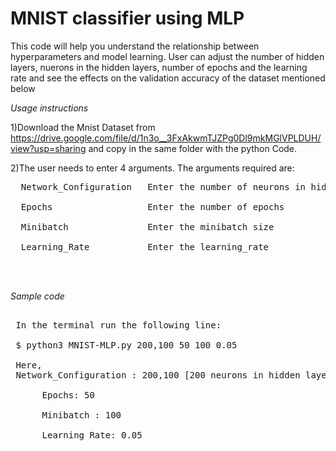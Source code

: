 # MNIST classifier using MLP # 
This code will help you understand the relationship between hyperparameters and model learning. User can adjust the number of hidden layers, nuerons in the hidden layers, number of epochs and the learning rate and see the effects on the validation accuracy of the dataset mentioned below 

*Usage instructions* <br>

1)Download the Mnist Dataset from https://drive.google.com/file/d/1n3o__3FxAkwmTJZPg0Dl9mkMGlVPLDUH/view?usp=sharing and copy in the same folder with the python Code.

2)The user needs to enter 4 arguments. The arguments required are:
<pre>
  Network_Configuration   Enter the number of neurons in hidden each layer astuple {Seperated by comma} <br>
  Epochs                  Enter the number of epochs <br>
  Minibatch               Enter the minibatch size<br>
  Learning_Rate           Enter the learning_rate<br>
  
 </pre>
  *Sample code*
<pre>  
 In the terminal run the following line:

 $ python3 MNIST-MLP.py 200,100 50 100 0.05
 
 Here,<br> Network_Configuration : 200,100 [200 neurons in hidden layer and 100 neurons in the second hidden layer]<br>
      Epochs: 50<br>
      Minibatch : 100<br>
      Learning Rate: 0.05<br>
 </pre>
 
  
  
  




 
 
 
